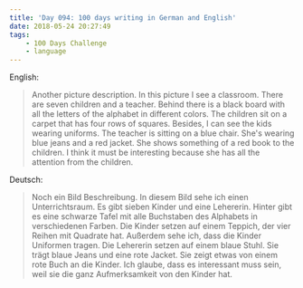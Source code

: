 ```yaml
---
title: 'Day 094: 100 days writing in German and English'
date: 2018-05-24 20:27:49
tags:
    - 100 Days Challenge
    - language
---
```

English:
> Another picture description. In this picture I see a classroom. There are seven children and a teacher. Behind there is a black board with all the letters of the alphabet in different colors. The children sit on a carpet that has four rows of squares. Besides, I can see the kids wearing uniforms. The teacher is sitting on a blue chair. She's wearing blue jeans and a red jacket. She shows something of a red book to the children. I think it must be interesting because she has all the attention from the children.

Deutsch:
> Noch ein Bild Beschreibung. In diesem Bild sehe ich einen Unterrichtsraum. Es gibt sieben Kinder und eine Lehererin. Hinter gibt es eine schwarze Tafel mit alle Buchstaben des Alphabets in verschiedenen Farben. Die Kinder setzen auf einem Teppich, der vier Reihen mit Quadrate hat. Außerdem sehe ich, dass die Kinder Uniformen tragen. Die Lehererin setzen auf einem blaue Stuhl. Sie trägt blaue Jeans und eine rote Jacket. Sie zeigt etwas von einem rote Buch an die Kinder. Ich glaube, dass es interessant muss sein, weil sie die ganz Aufmerksamkeit von den Kinder hat.